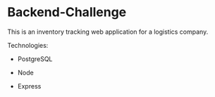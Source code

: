 # Backend-Challenge

This is an inventory tracking web application for a logistics company.

Technologies:

* PostgreSQL

* Node

* Express